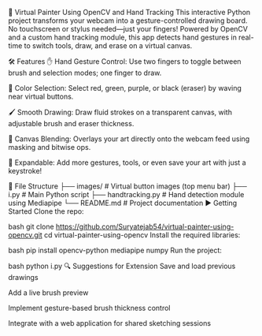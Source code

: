 🎨 Virtual Painter Using OpenCV and Hand Tracking
This interactive Python project transforms your webcam into a gesture-controlled drawing board. No touchscreen or stylus needed—just your fingers! Powered by OpenCV and a custom hand tracking module, this app detects hand gestures in real-time to switch tools, draw, and erase on a virtual canvas.

🛠 Features
✋ Hand Gesture Control: Use two fingers to toggle between brush and selection modes; one finger to draw.

🎨 Color Selection: Select red, green, purple, or black (eraser) by waving near virtual buttons.

🖌️ Smooth Drawing: Draw fluid strokes on a transparent canvas, with adjustable brush and eraser thickness.

📸 Canvas Blending: Overlays your art directly onto the webcam feed using masking and bitwise ops.

💾 Expandable: Add more gestures, tools, or even save your art with just a keystroke!

📂 File Structure
├── images/         # Virtual button images (top menu bar)
├── i.py            # Main Python script
├── handtracking.py # Hand detection module using Mediapipe
└── README.md       # Project documentation
▶️ Getting Started
Clone the repo:

bash
git clone https://github.com/Suryatejab54/virtual-painter-using-opencv.git
cd virtual-painter-using-opencv
Install the required libraries:

bash
pip install opencv-python mediapipe numpy
Run the project:

bash
python i.py
🔍 Suggestions for Extension
Save and load previous drawings

Add a live brush preview

Implement gesture-based brush thickness control

Integrate with a web application for shared sketching sessions
